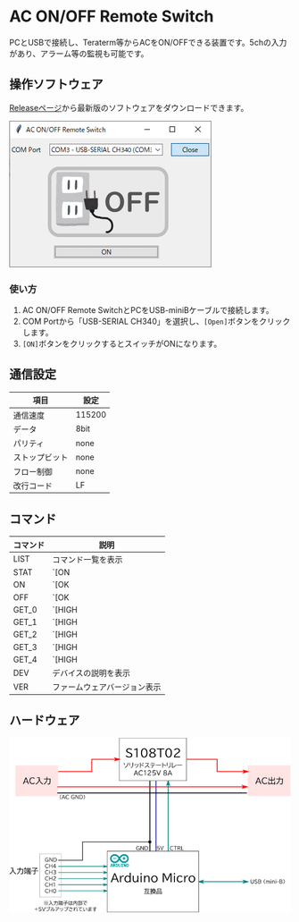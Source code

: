 # AC ON/OFF Remote Switch

PCとUSBで接続し、Teraterm等からACをON/OFFできる装置です。5chの入力があり、アラーム等の監視も可能です。

## 操作ソフトウェア

[Releaseページ](https://github.com/drmus0715/ac-switch/releases)から最新版のソフトウェアをダウンロードできます。

![img](./img/software_1.png)

### 使い方

1. AC ON/OFF Remote SwitchとPCをUSB-miniBケーブルで接続します。
1. COM Portから「USB-SERIAL CH340」を選択し、`[Open]`ボタンをクリックします。
1. `[ON]`ボタンをクリックするとスイッチがONになります。

## 通信設定

|      項目      |  設定  |
| -------------- | ------ |
| 通信速度       | 115200 |
| データ         | 8bit   |
| パリティ       | none   |
| ストップビット | none   |
| フロー制御     | none   |
| 改行コード     | LF     |

## コマンド

| コマンド | 説明 |
| -------- | ---- |
| LIST     |コマンド一覧を表示|
| STAT     |`[ON|OFF]` 現在のON/OFF状態|
| ON       |`[OK|FAIL]` 電源ON|
| OFF      |`[OK|FAIL]` 電源OFF|
| GET_0    |`[HIGH|LOW]` CH0の状態|
| GET_1    |`[HIGH|LOW]` CH1の状態|
| GET_2    |`[HIGH|LOW]` CH2の状態|
| GET_3    |`[HIGH|LOW]` CH3の状態|
| GET_4    |`[HIGH|LOW]` CH4の状態|
| DEV      |デバイスの説明を表示|
| VER      |ファームウェアバージョン表示|

## ハードウェア

![img](./img/block.png)